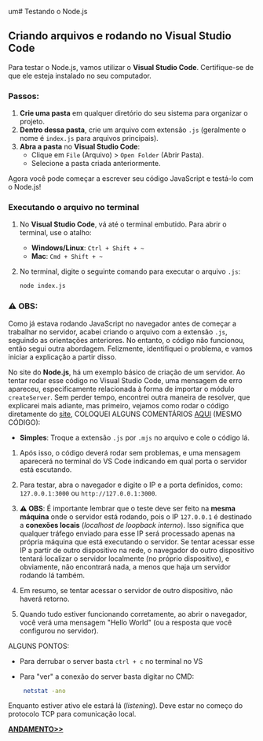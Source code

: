 um# Testando o Node.js

## Criando arquivos e rodando no Visual Studio Code

Para testar o Node.js, vamos utilizar o **Visual Studio Code**. Certifique-se de que ele esteja instalado no seu computador.

### Passos:

1. **Crie uma pasta** em qualquer diretório do seu sistema para organizar o projeto.
2. **Dentro dessa pasta**, crie um arquivo com extensão `.js` (geralmente o nome é `index.js` para arquivos principais).
3. **Abra a pasta** no **Visual Studio Code**:
   - Clique em `File` (Arquivo) > `Open Folder` (Abrir Pasta).
   - Selecione a pasta criada anteriormente.

Agora você pode começar a escrever seu código JavaScript e testá-lo com o Node.js!

### Executando o arquivo no terminal

1. No **Visual Studio Code**, vá até o terminal embutido. Para abrir o terminal, use o atalho:
   - **Windows/Linux**: `Ctrl + Shift + ~`
   - **Mac**: `Cmd + Shift + ~`
   
2. No terminal, digite o seguinte comando para executar o arquivo `.js`:
   ```bash
   node index.js

### ⚠️ **OBS**:

Como já estava rodando JavaScript no navegador antes de começar a trabalhar no servidor, acabei criando o arquivo com a extensão `.js`, seguindo as orientações anteriores. No entanto, o código não funcionou, então segui outra abordagem. Felizmente, identifiquei o problema, e vamos iniciar a explicação a partir disso.

No site do **Node.js**, há um exemplo básico de criação de um servidor. Ao tentar rodar esse código no Visual Studio Code, uma mensagem de erro apareceu, especificamente relacionada à forma de importar o módulo `createServer`. Sem perder tempo, encontrei outra maneira de resolver, que explicarei mais adiante, mas primeiro, vejamos como rodar o código diretamente do [site](https://nodejs.org/pt), COLOQUEI ALGUNS COMENTÁRIOS [AQUI](index.js) (MESMO CÓDIGO):



- **Simples**: Troque a extensão `.js` por `.mjs` no arquivo e cole o código lá.

1. Após isso, o código deverá rodar sem problemas, e uma mensagem aparecerá no terminal do VS Code indicando em qual porta o servidor está escutando.

2. Para testar, abra o navegador e digite o IP e a porta definidos, como: `127.0.0.1:3000` ou `http://127.0.0.1:3000`.

3. **⚠️ OBS**: É importante lembrar que o teste deve ser feito na **mesma máquina** onde o servidor está rodando, pois o IP `127.0.0.1` é destinado a **conexões locais** (*localhost de loopback interno*). Isso significa que qualquer tráfego enviado para esse IP será processado apenas na própria máquina que está executando o servidor. Se tentar acessar esse IP a partir de outro dispositivo na rede, o navegador do outro dispositivo tentará localizar o servidor localmente (no próprio dispositivo), e obviamente, não encontrará nada, a menos que haja um servidor rodando lá também.

4. Em resumo, se tentar acessar o servidor de outro dispositivo, não haverá retorno.

5. Quando tudo estiver funcionando corretamente, ao abrir o navegador, você verá uma mensagem "Hello World" (ou a resposta que você configurou no servidor).

ALGUNS PONTOS:
* Para derrubar o server basta `ctrl + c` no terminal no VS
* Para "ver" a conexão do server basta digitar no CMD:
  
  ```bash
   netstat -ano
  
Enquanto estiver ativo ele estará lá (*listening*). Deve estar no começo do protocolo TCP para comunicação local.

**[ANDAMENTO>>]()**



